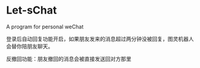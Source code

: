 # Let-sChat
A program for personal weChat


登录后自动回复功能开启，如果朋友发来的消息超过两分钟没被回复，图灵机器人会替你陪朋友聊天。

反撤回功能：朋友撤回的消息会被直接发送回对方那里
